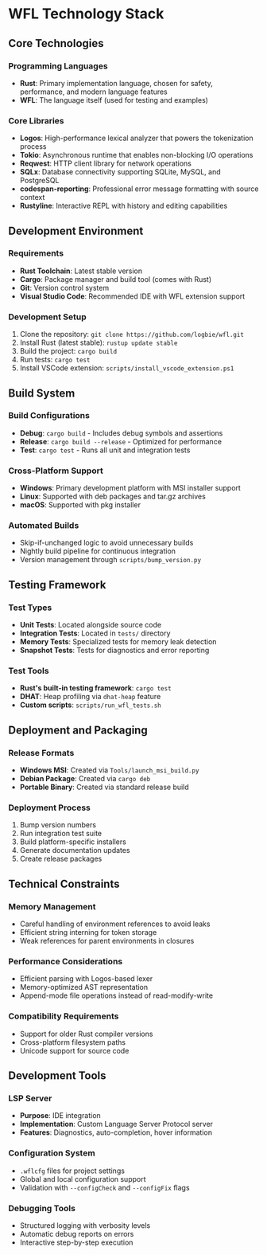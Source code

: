 # WFL Technology Stack

## Core Technologies

### Programming Languages
- **Rust**: Primary implementation language, chosen for safety, performance, and modern language features
- **WFL**: The language itself (used for testing and examples)

### Core Libraries
- **Logos**: High-performance lexical analyzer that powers the tokenization process
- **Tokio**: Asynchronous runtime that enables non-blocking I/O operations
- **Reqwest**: HTTP client library for network operations
- **SQLx**: Database connectivity supporting SQLite, MySQL, and PostgreSQL
- **codespan-reporting**: Professional error message formatting with source context
- **Rustyline**: Interactive REPL with history and editing capabilities

## Development Environment

### Requirements
- **Rust Toolchain**: Latest stable version
- **Cargo**: Package manager and build tool (comes with Rust)
- **Git**: Version control system
- **Visual Studio Code**: Recommended IDE with WFL extension support

### Development Setup
1. Clone the repository: `git clone https://github.com/logbie/wfl.git`
2. Install Rust (latest stable): `rustup update stable`
3. Build the project: `cargo build`
4. Run tests: `cargo test`
5. Install VSCode extension: `scripts/install_vscode_extension.ps1`

## Build System

### Build Configurations
- **Debug**: `cargo build` - Includes debug symbols and assertions
- **Release**: `cargo build --release` - Optimized for performance
- **Test**: `cargo test` - Runs all unit and integration tests

### Cross-Platform Support
- **Windows**: Primary development platform with MSI installer support
- **Linux**: Supported with deb packages and tar.gz archives
- **macOS**: Supported with pkg installer

### Automated Builds
- Skip-if-unchanged logic to avoid unnecessary builds
- Nightly build pipeline for continuous integration
- Version management through `scripts/bump_version.py`

## Testing Framework

### Test Types
- **Unit Tests**: Located alongside source code
- **Integration Tests**: Located in `tests/` directory
- **Memory Tests**: Specialized tests for memory leak detection
- **Snapshot Tests**: Tests for diagnostics and error reporting

### Test Tools
- **Rust's built-in testing framework**: `cargo test`
- **DHAT**: Heap profiling via `dhat-heap` feature
- **Custom scripts**: `scripts/run_wfl_tests.sh`

## Deployment and Packaging

### Release Formats
- **Windows MSI**: Created via `Tools/launch_msi_build.py`
- **Debian Package**: Created via `cargo deb`
- **Portable Binary**: Created via standard release build

### Deployment Process
1. Bump version numbers
2. Run integration test suite
3. Build platform-specific installers
4. Generate documentation updates
5. Create release packages

## Technical Constraints

### Memory Management
- Careful handling of environment references to avoid leaks
- Efficient string interning for token storage
- Weak references for parent environments in closures

### Performance Considerations
- Efficient parsing with Logos-based lexer
- Memory-optimized AST representation
- Append-mode file operations instead of read-modify-write

### Compatibility Requirements
- Support for older Rust compiler versions
- Cross-platform filesystem paths
- Unicode support for source code

## Development Tools

### LSP Server
- **Purpose**: IDE integration
- **Implementation**: Custom Language Server Protocol server
- **Features**: Diagnostics, auto-completion, hover information

### Configuration System
- `.wflcfg` files for project settings
- Global and local configuration support
- Validation with `--configCheck` and `--configFix` flags

### Debugging Tools
- Structured logging with verbosity levels
- Automatic debug reports on errors
- Interactive step-by-step execution